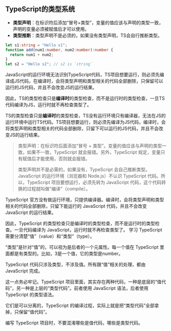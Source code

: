 ## TypeScript的类型系统

- **类型声明**：在标识符后添加“冒号+类型”，变量的值应该与声明的类型一致，声明的变量必须被赋值后才可以使用。
- **类型推断**：类型声明不是必须的，如果没有类型声明，TS会自行推断类型。
```ts
let s1:string = "Hello s1";
function add(num1:number, num2:number):number {
  return num1 + num2;
}
let s2 = "Hello s2"; // s2 is `string`
```
JavaScript的运行环境无法识别TypeScript代码，TS项目想要运行，则必须先编译成JS代码，在编译时，会将类型声明和类型相关的代码全部删除，只保留可以运行的JS代码，并且不会改变JS的运行结果。

因此，TS的类型检查只是**编译时**的类型检查，而不是运行时的类型检查，一旦TS代码编译为JS，运行时就不再检查类型了。



TS的类型检查只是**编译时**的类型检查，TS没有运行环境只有编译器，无法在JS的运行环境中运行TS代码。TS项目想要运行，则必须先编译为JS代码，编译时，会将类型声明和类型相关的代码全部删除，只留下可以运行的JS代码，并且不会改变JS的运行结果。


> 类型声明：在标识符后面添加“冒号 + 类型”。变量的值应该与声明的类型一致，如果不一致，TypeScript 就会报错。另外，TypeScript 规定，变量只有赋值后才能使用，否则就会报错。
>
> 类型声明并不是必需的，如果没有，TypeScript 会自己推断类型。
JavaScript 的运行环境（浏览器和 Node.js）不认识 TypeScript 代码。所以，TypeScript 项目要想运行，必须先转为 JavaScript 代码，这个代码转换的过程就叫做“编译”（compile）。

TypeScript 官方没有做运行环境，只提供编译器。编译时，会将类型声明和类型相关的代码全部删除，只留下能运行的 JavaScript 代码，并且不会改变 JavaScript 的运行结果。

因此，TypeScript 的类型检查只是编译时的类型检查，而不是运行时的类型检查。一旦代码编译为 JavaScript，运行时就不再检查类型了。
学习 TypeScript 需要分清楚“值”（value）和“类型”（type）。

“类型”是针对“值”的，可以视为是后者的一个元属性。每一个值在 TypeScript 里面都是有类型的。比如，3是一个值，它的类型是number。

TypeScript 代码只涉及类型，不涉及值。所有跟“值”相关的处理，都由 JavaScript 完成。

这一点务必牢记。TypeScript 项目里面，其实存在两种代码，一种是底层的“值代码”，另一种是上层的“类型代码”。前者使用 JavaScript 语法，后者使用 TypeScript 的类型语法。

它们是可以分离的，TypeScript 的编译过程，实际上就是把“类型代码”全部拿掉，只保留“值代码”。

编写 TypeScript 项目时，不要混淆哪些是值代码，哪些是类型代码。